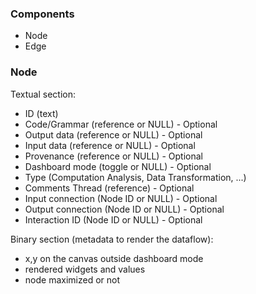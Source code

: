 ### Components

- Node
- Edge

### Node

Textual section:

- ID (text)
- Code/Grammar (reference or NULL) - Optional
- Output data (reference or NULL) - Optional
- Input data (reference or NULL) - Optional
- Provenance (reference or NULL) - Optional
- Dashboard mode (toggle or NULL) - Optional
- Type (Computation Analysis, Data Transformation, ...)
- Comments Thread (reference) - Optional
- Input connection (Node ID or NULL) - Optional 
- Output connection (Node ID or NULL) - Optional
- Interaction ID (Node ID or NULL) - Optional

Binary section (metadata to render the dataflow):

- x,y on the canvas outside dashboard mode
- rendered widgets and values
- node maximized or not
